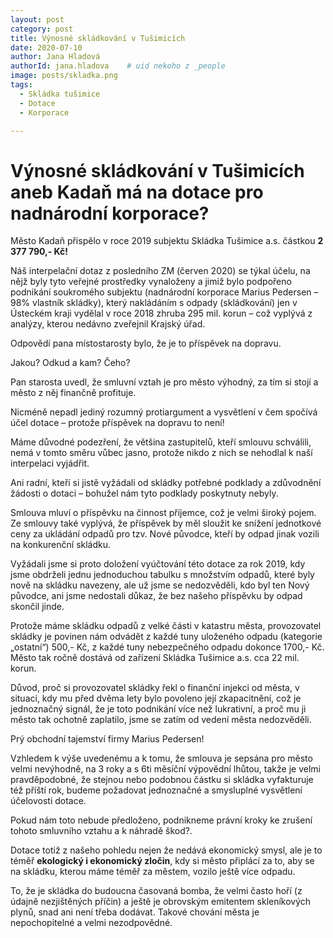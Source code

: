 ```yaml
---
layout: post
category: post
title: Výnosné skládkování v Tušimicích
date: 2020-07-10
author: Jana Hladová
authorId: jana.hladova    # uid nekoho z _people
image: posts/skladka.png
tags:
  - Skládka tušimice
  - Dotace
  - Korporace

---
```


# Výnosné skládkování v Tušimicích aneb Kadaň má na dotace pro nadnárodní korporace?

Město Kadaň přispělo v roce 2019 subjektu Skládka Tušimice a.s. částkou **2 377 790,- Kč!**

Náš interpelační dotaz z posledního ZM (červen 2020) se týkal účelu, na nějž byly tyto veřejné prostředky vynaloženy a jimiž bylo podpořeno podnikání soukromého subjektu 
(nadnárodní korporace Marius Pedersen – 98% vlastník skládky), který nakládáním s odpady (skládkování) jen v Ústeckém kraji vydělal v roce 2018 zhruba 295 mil. korun 
– což vyplývá z analýzy, kterou nedávno zveřejnil Krajský úřad. 

Odpovědí pana místostarosty bylo, že je to příspěvek na dopravu. 

Jakou? Odkud a kam? Čeho? 

Pan starosta uvedl, že smluvní vztah je pro město výhodný, za tím si stojí a město z něj finančně profituje. 

Nicméně nepadl jediný rozumný protiargument a vysvětlení v čem spočívá účel dotace – protože příspěvek na dopravu to není! 

Máme důvodné podezření, že většina zastupitelů, kteří smlouvu schválili, nemá v tomto směru vůbec jasno, protože nikdo z nich se nehodlal k naší interpelaci vyjádřit.

Ani radní, kteří si jistě vyžádali od skládky potřebné podklady a zdůvodnění žádosti o dotaci – bohužel nám tyto podklady poskytnuty nebyly.

Smlouva mluví o příspěvku na činnost příjemce, což je velmi široký pojem. Ze smlouvy také vyplývá, že příspěvek by měl sloužit ke snížení jednotkové ceny za ukládání odpadů 
pro tzv. Nové původce, kteří by odpad jinak vozili na konkurenční skládku. 

Vyžádali jsme si proto doložení vyúčtování této dotace za rok 2019, kdy jsme obdrželi jednu jednoduchou tabulku s množstvím odpadů, které byly nově na skládku navezeny, 
ale už jsme se nedozvěděli, kdo byl ten Nový původce, ani jsme nedostali důkaz, že bez našeho příspěvku by odpad skončil jinde. 

Protože máme skládku odpadů z velké části v katastru města, provozovatel skládky je povinen nám odvádět z každé tuny uloženého odpadu (kategorie „ostatní“) 500,- Kč, 
z každé tuny nebezpečného odpadu dokonce 1700,- Kč. Město tak ročně dostává od zařízení Skládka Tušimice a.s. cca 22 mil. korun. 

Důvod, proč si provozovatel skládky řekl o finanční injekci od města, v situaci, kdy mu před dvěma lety bylo povoleno její zkapacitnění, což je jednoznačný signál,
že je toto podnikání více než lukrativní, a proč mu ji město tak ochotně zaplatilo, jsme se zatím od vedení města nedozvěděli. 

Prý obchodní tajemství firmy Marius Pedersen!

Vzhledem k výše uvedenému a k tomu, že smlouva je sepsána pro město velmi nevýhodně, na 3 roky a s 6ti měsíční výpovědní lhůtou, takže je velmi pravděpodobné, 
že stejnou nebo podobnou částku si skládka vyfakturuje též příští rok, budeme požadovat jednoznačné a smysluplné vysvětlení účelovosti dotace. 

Pokud nám toto nebude předloženo, podnikneme právní kroky ke zrušení tohoto smluvního vztahu a k náhradě škod?.

Dotace totiž z našeho pohledu nejen že nedává ekonomický smysl, ale je to téměř **ekologický i ekonomický zločin**, kdy si město připlácí za to, aby se na skládku, 
kterou máme téměř za městem, vozilo ještě více odpadu. 

To, že je skládka do budoucna časovaná bomba, že velmi často hoří (z údajně nezjištěných příčin) a ještě je obrovským emitentem skleníkových plynů, snad ani není třeba dodávat. Takové chování města je nepochopitelné a velmi nezodpovědné.
